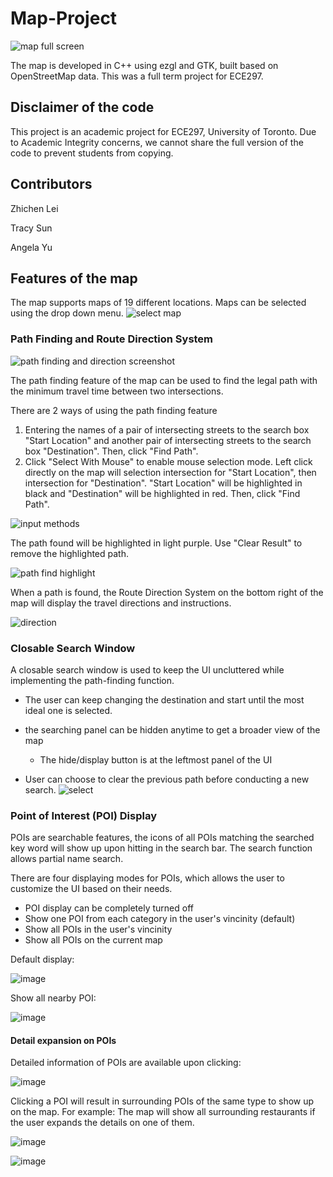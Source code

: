 # Map-Project
![map full screen](https://user-images.githubusercontent.com/109006994/193184076-7a29cbc1-7d50-448c-bd2e-cda07f008785.png)

The map is developed in C++ using ezgl and GTK, built based on OpenStreetMap data. This was a full term project for ECE297. 

## Disclaimer of the code

This project is an academic project for ECE297, University of Toronto. Due to Academic Integrity concerns, we cannot share the full version of the code to prevent students from copying.

## Contributors
Zhichen Lei

Tracy Sun

Angela Yu

## Features of the map

The map supports maps of 19 different locations. Maps can be selected using the drop down menu.
![select map](https://user-images.githubusercontent.com/109006994/193500005-7b53796a-0656-449d-a937-8aa443799860.png)

### Path Finding and Route Direction System

![path finding and direction screenshot](https://user-images.githubusercontent.com/109006994/193185113-7f9417a5-4546-45e1-b837-dc23156bd57f.png)

The path finding feature of the map can be used to find the legal path with the minimum travel time between two intersections. 

There are 2 ways of using the path finding feature
1. Entering the names of a pair of intersecting streets to the search box "Start Location" and another pair of intersecting streets to the search box "Destination". Then, click "Find Path". 
2. Click "Select With Mouse" to enable mouse selection mode. Left click directly on the map will selection intersection for "Start Location", then intersection for "Destination". "Start Location" will be highlighted in black and "Destination" will be highlighted in red. Then, click "Find Path".

![input methods](https://user-images.githubusercontent.com/109006994/193187090-a0ca24f9-4ec2-470c-ac3d-09f5ea623997.png)

The path found will be highlighted in light purple. Use "Clear Result" to remove the highlighted path.

![path find highlight](https://user-images.githubusercontent.com/109006994/193189139-70a5af30-e34d-4d4b-ae85-0964b48ca199.png)

When a path is found, the Route Direction System on the bottom right of the map will display the travel directions and instructions. 

![direction](https://user-images.githubusercontent.com/109006994/193185500-dcbad71f-681c-40a5-aeea-391e3d88bf4f.png)

### Closable Search Window
A closable search window is used to keep the UI uncluttered while implementing the path-finding function. 

* The user can keep changing the destination and start until the most ideal one is selected. 

* the searching panel can be hidden anytime to get a broader view of the map

    * The hide/display button is at the leftmost panel of the UI

* User can choose to clear the previous path before conducting a new search. 
![select](https://user-images.githubusercontent.com/100390810/194931273-c0809d61-51b6-4c82-a50d-d8a637ecf772.gif)

### Point of Interest (POI) Display

POIs are searchable features, the icons of all POIs matching the searched key word will show up upon hitting <Enter> in the search bar. The search function allows partial name search.

There are four displaying modes for POIs, which allows the user to customize the UI based on their needs.

* POI display can be completely turned off
* Show one POI from each category in the user's vincinity (default)
* Show all POIs in the user's vincinity
* Show all POIs on the current map

Default display:

![image](https://user-images.githubusercontent.com/71286356/195718267-3d6ec00b-1820-4388-85a3-524d549b4d3d.png) 


Show all nearby POI:

![image](https://user-images.githubusercontent.com/71286356/195718285-851acc77-a318-4dbc-aa9d-4cb2aec615e3.png) 

#### Detail expansion on POIs
Detailed information of POIs are available upon clicking:

![image](https://user-images.githubusercontent.com/71286356/195718398-e2e6300a-fe6c-41a0-93a5-9fa2de888b3d.png) 

Clicking a POI will result in surrounding POIs of the same type to show up on the map.
For example: The map will show all surrounding restaurants if the user expands the details on one of them.

![image](https://user-images.githubusercontent.com/71286356/195720817-ea5fe445-89df-4bc9-bbed-e052e0efaf6f.png)

![image](https://user-images.githubusercontent.com/71286356/195721463-3b2f8356-38cc-48f9-9e5a-93d1ec85d754.png)









